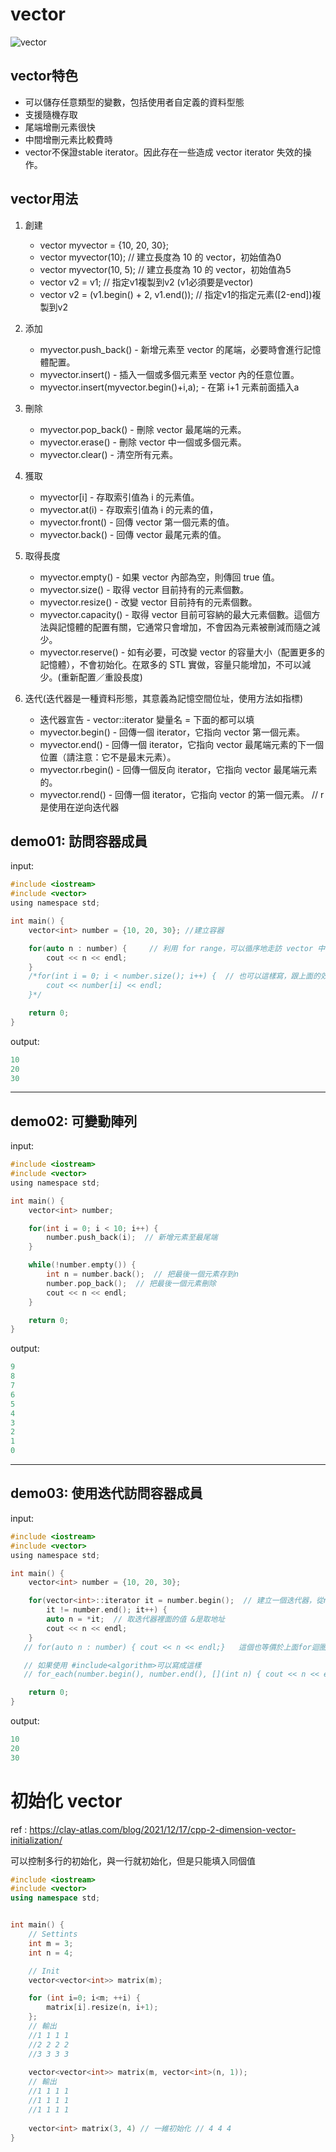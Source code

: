# vector

![vector](https://github.com/stereomp3/note/raw/main/picture/c%2B%2B/vector01.png)

## vector特色

- 可以儲存任意類型的變數，包括使用者自定義的資料型態
- 支援隨機存取
- 尾端增刪元素很快
- 中間增刪元素比較費時
- vector不保證stable iterator。因此存在一些造成 vector iterator 失效的操作。

## vector用法

1. 創建
   
    - vector myvector = {10, 20, 30};
    - vector myvector(10); // 建立長度為 10 的 vector，初始值為0
    - vector myvector(10, 5); // 建立長度為 10 的 vector，初始值為5
    - vector v2 = v1; // 指定v1複製到v2 (v1必須要是vector)
    - vector v2 = (v1.begin() + 2, v1.end()); // 指定v1的指定元素([2-end])複製到v2
2. 添加
   
    - myvector.push_back() - 新增元素至 vector 的尾端，必要時會進行記憶體配置。
    - myvector.insert() - 插入一個或多個元素至 vector 內的任意位置。
    - myvector.insert(myvector.begin()+i,a); - 在第 i+1 元素前面插入a
3. 刪除
   
    - myvector.pop_back() - 刪除 vector 最尾端的元素。
    - myvector.erase() - 刪除 vector 中一個或多個元素。
    - myvector.clear() - 清空所有元素。
4. 獲取
   
    - myvector[i] - 存取索引值為 i 的元素值。
    - myvector.at(i) - 存取索引值為 i 的元素的值，
    - myvector.front() - 回傳 vector 第一個元素的值。
    - myvector.back() - 回傳 vector 最尾元素的值。
5. 取得長度
   
    - myvector.empty() - 如果 vector 內部為空，則傳回 true 值。
    - myvector.size() - 取得 vector 目前持有的元素個數。
    - myvector.resize() - 改變 vector 目前持有的元素個數。
    - myvector.capacity() - 取得 vector 目前可容納的最大元素個數。這個方法與記憶體的配置有關，它通常只會增加，不會因為元素被刪減而隨之減少。
    - myvector.reserve() - 如有必要，可改變 vector 的容量大小（配置更多的記憶體），不會初始化。在眾多的 STL 實做，容量只能增加，不可以減少。(重新配置／重設長度)
6. 迭代(迭代器是一種資料形態，其意義為記憶空間位址，使用方法如指標)
   
    - 迭代器宣告 - vector::iterator 變量名 = 下面的都可以填
    - myvector.begin() - 回傳一個 iterator，它指向 vector 第一個元素。
    - myvector.end() - 回傳一個 iterator，它指向 vector 最尾端元素的下一個位置（請注意：它不是最末元素）。
    - myvector.rbegin() - 回傳一個反向 iterator，它指向 vector 最尾端元素的。
    - myvector.rend() - 回傳一個 iterator，它指向 vector 的第一個元素。 // r是使用在逆向迭代器

## demo01: 訪問容器成員

input:

```c
#include <iostream>
#include <vector>
using namespace std;

int main() {
    vector<int> number = {10, 20, 30}; //建立容器 

    for(auto n : number) {     // 利用 for range，可以循序地走訪 vector 中的元素，
        cout << n << endl;
    }
    /*for(int i = 0; i < number.size(); i++) {  // 也可以這樣寫，跟上面的效果一樣，number.size()可以取出陣列長度，跟python裡面len()用法很像
        cout << number[i] << endl;
    }*/

    return 0;
}

```

output:

```c
10
20
30
```

---

## demo02: 可變動陣列

input:

```c
#include <iostream>
#include <vector>
using namespace std;

int main() {
    vector<int> number;

    for(int i = 0; i < 10; i++) {
        number.push_back(i);  // 新增元素至最尾端
    }

    while(!number.empty()) {
        int n = number.back();  // 把最後一個元素存到n
        number.pop_back();  // 把最後一個元素刪除
        cout << n << endl;
    }

    return 0;
}
```

output:

```c
9
8
7
6
5
4
3
2
1
0
```

---

## demo03: 使用迭代訪問容器成員

input:

```c
#include <iostream>
#include <vector>
using namespace std;

int main() {
    vector<int> number = {10, 20, 30};

    for(vector<int>::iterator it = number.begin();  // 建立一個迭代器，從number的第一個位置開始
        it != number.end(); it++) {
        auto n = *it;  // 取迭代器裡面的值 &是取地址
        cout << n << endl;
    }
   // for(auto n : number) { cout << n << endl;}   這個也等價於上面for迴圈

   // 如果使用 #include<algorithm>可以寫成這樣
   // for_each(number.begin(), number.end(), [](int n) { cout << n << endl; });

    return 0;
}
```

output:

```c
10
20
30
```



# 初始化 vector

ref : https://clay-atlas.com/blog/2021/12/17/cpp-2-dimension-vector-initialization/

可以控制多行的初始化，與一行就初始化，但是只能填入同個值

```c++
#include <iostream>
#include <vector>
using namespace std;


int main() {
    // Settints
    int m = 3;
    int n = 4;

    // Init
    vector<vector<int>> matrix(m);

    for (int i=0; i<m; ++i) {
        matrix[i].resize(n, i+1);
    };
    // 輸出
    //1 1 1 1 
    //2 2 2 2 
    //3 3 3 3 
	
    vector<vector<int>> matrix(m, vector<int>(n, 1));
    // 輸出
    //1 1 1 1 
    //1 1 1 1 
    //1 1 1 1
    
    vector<int> matrix(3, 4) // 一維初始化 // 4 4 4
}
```

